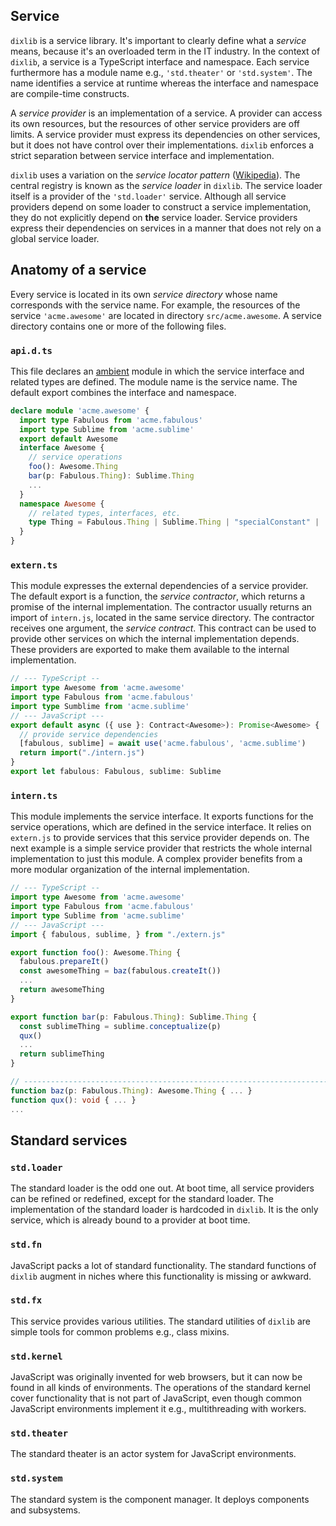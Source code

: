 ## Service

`dixlib` is a service library.
It's important to clearly define what a *service* means, because it's an overloaded term in the IT industry.
In the context of `dixlib`, a service is a TypeScript interface and namespace.
Each service furthermore has a module name e.g., `'std.theater'` or `'std.system'`.
The name identifies a service at runtime whereas the interface and namespace are compile-time constructs.

A *service provider* is an implementation of a service.
A provider can access its own resources, but the resources of other service providers are off limits.
A service provider must express its dependencies on other services, but it does not have control over their implementations.
`dixlib` enforces a strict separation between service interface and implementation.  

`dixlib` uses a variation on the *service locator pattern* ([Wikipedia](https://en.wikipedia.org/wiki/Service_locator_pattern)).
The central registry is known as the *service loader* in `dixlib`.
The service loader itself is a provider of the `'std.loader'` service.
Although all service providers depend on some loader to construct a service implementation, they do not explicitly depend on **the** service loader.
Service providers express their dependencies on services in a manner that does not rely on a global service loader.

## Anatomy of a service

Every service is located in its own *service directory* whose name corresponds with the service name.
For example, the resources of the service `'acme.awesome'` are located in directory `src/acme.awesome`.
A service directory contains one or more of the following files.

### `api.d.ts`
This file declares an [ambient](https://www.typescriptlang.org/docs/handbook/modules) module in which the service interface and related types are defined.
The module name is the service name.
The default export combines the interface and namespace.

```typescript
declare module 'acme.awesome' {
  import type Fabulous from 'acme.fabulous'
  import type Sublime from 'acme.sublime'
  export default Awesome
  interface Awesome {
    // service operations
    foo(): Awesome.Thing
    bar(p: Fabulous.Thing): Sublime.Thing
    ...
  }
  namespace Awesome {
    // related types, interfaces, etc. 
    type Thing = Fabulous.Thing | Sublime.Thing | "specialConstant" | ...
  }
}
```

### `extern.ts`
This module expresses the external dependencies of a service provider.
The default export is a function, the *service contractor*, which returns a promise of the internal implementation.
The contractor usually returns an import of `intern.js`, located in the same service directory.
The contractor receives one argument, the *service contract*.
This contract can be used to provide other services on which the internal implementation depends.
These providers are exported to make them available to the internal implementation.

```typescript
// --- TypeScript --
import type Awesome from 'acme.awesome'
import type Fabulous from 'acme.fabulous'
import type Sumblime from 'acme.sublime'
// --- JavaScript ---
export default async ({ use }: Contract<Awesome>): Promise<Awesome> {
  // provide service dependencies
  [fabulous, sublime] = await use('acme.fabulous', 'acme.sublime')
  return import("./intern.js")
}
export let fabulous: Fabulous, sublime: Sublime
```

### `intern.ts`
This module implements the service interface.
It exports functions for the service operations, which are defined in the service interface.
It relies on `extern.js` to provide services that this service provider depends on.
The next example is a simple service provider that restricts the whole internal implementation to just this module.
A complex provider benefits from a more modular organization of the internal implementation.

```typescript
// --- TypeScript --
import type Awesome from 'acme.awesome'
import type Fabulous from 'acme.fabulous'
import type Sublime from 'acme.sublime'
// --- JavaScript ---
import { fabulous, sublime, } from "./extern.js"

export function foo(): Awesome.Thing {
  fabulous.prepareIt()
  const awesomeThing = baz(fabulous.createIt())
  ...
  return awesomeThing
}

export function bar(p: Fabulous.Thing): Sublime.Thing {
  const sublimeThing = sublime.conceptualize(p)
  qux()
  ...
  return sublimeThing
}

// ------------------------------------------------------------------------- //
function baz(p: Fabulous.Thing): Awesome.Thing { ... }
function qux(): void { ... }
...
```

## Standard services

### `std.loader`
The standard loader is the odd one out.
At boot time, all service providers can be refined or redefined, except for the standard loader.
The implementation of the standard loader is hardcoded in `dixlib`.
It is the only service, which is already bound to a provider at boot time.

### `std.fn`
JavaScript packs a lot of standard functionality.
The standard functions of `dixlib` augment in niches where this functionality is missing or awkward.

### `std.fx`
This service provides various utilities.
The standard utilities of `dixlib` are simple tools for common problems e.g., class mixins.

### `std.kernel`
JavaScript was originally invented for web browsers, but it can now be found in all kinds of environments.
The operations of the standard kernel cover functionality that is not part of JavaScript, even though common JavaScript environments implement it e.g., multithreading with workers.

### `std.theater`
The standard theater is an actor system for JavaScript environments.

### `std.system`
The standard system is the component manager.
It deploys components and subsystems.
